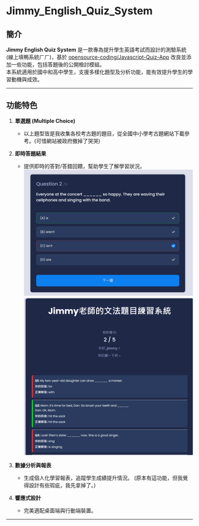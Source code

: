 # Jimmy_English_Quiz_System

## 簡介
**Jimmy English Quiz System** 是一款專為提升學生英語考試而設計的測驗系統(線上填鴨系統ㄏㄏ)，基於 [opensource-coding/Javascript-Quiz-App](https://github.com/opensource-coding/Javascript-Quiz-App) 改良並添加一些功能，包括答題後的公開檢討模組。  
本系統適用於國中和高中學生，支援多樣化題型及分析功能，能有效提升學生的學習動機與成效。

---

## 功能特色

1. **單選題 (Multiple Choice)**
   - 以上題型皆是我收集各校考古題的題目，從全國中小學考古題網站下載參考。(可惜網站被政府撤掉了哭哭)
   

2. **即時答題結果**
   - 提供即時的答對/答錯回饋，幫助學生了解學習狀況。
![功能介面](.\images\1.png)
![功能介面](.\images\2.png)


3. **數據分析與報表**
   - 生成個人化學習報表，追蹤學生成績提升情況。 (原本有這功能，但我覺得設計有些瑕疵，我先拿掉了。)

4. **響應式設計**
   - 完美適配桌面端與行動端裝置。


---


